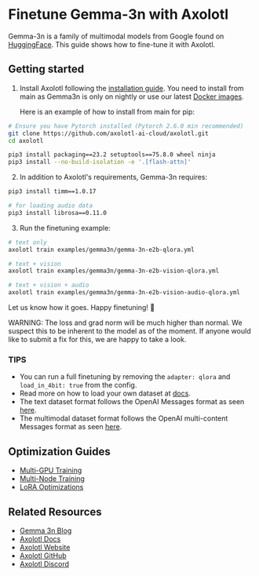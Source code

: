 # Finetune Gemma-3n with Axolotl

Gemma-3n is a family of multimodal models from Google found on [HuggingFace](https://huggingface.co/collections/google/gemma-3n-685065323f5984ef315c93f4). This guide shows how to fine-tune it with Axolotl.

## Getting started

1. Install Axolotl following the [installation guide](https://docs.axolotl.ai/docs/installation.html). You need to install from main as Gemma3n is only on nightly or use our latest [Docker images](https://docs.axolotl.ai/docs/docker.html).

    Here is an example of how to install from main for pip:

```bash
# Ensure you have Pytorch installed (Pytorch 2.6.0 min recommended)
git clone https://github.com/axolotl-ai-cloud/axolotl.git
cd axolotl

pip3 install packaging==23.2 setuptools==75.8.0 wheel ninja
pip3 install --no-build-isolation -e '.[flash-attn]'
```

2. In addition to Axolotl's requirements, Gemma-3n requires:

```bash
pip3 install timm==1.0.17

# for loading audio data
pip3 install librosa==0.11.0
```

3. Run the finetuning example:

```bash
# text only
axolotl train examples/gemma3n/gemma-3n-e2b-qlora.yml

# text + vision
axolotl train examples/gemma3n/gemma-3n-e2b-vision-qlora.yml

# text + vision + audio
axolotl train examples/gemma3n/gemma-3n-e2b-vision-audio-qlora.yml
```

Let us know how it goes. Happy finetuning! 🚀

WARNING: The loss and grad norm will be much higher than normal. We suspect this to be inherent to the model as of the moment. If anyone would like to submit a fix for this, we are happy to take a look.

### TIPS

- You can run a full finetuning by removing the `adapter: qlora` and `load_in_4bit: true` from the config.
- Read more on how to load your own dataset at [docs](https://docs.axolotl.ai/docs/dataset_loading.html).
- The text dataset format follows the OpenAI Messages format as seen [here](https://docs.axolotl.ai/docs/dataset-formats/conversation.html#chat_template).
- The multimodal dataset format follows the OpenAI multi-content Messages format as seen [here](https://docs.axolotl.ai/docs/multimodal.html#dataset-format).

## Optimization Guides

- [Multi-GPU Training](https://docs.axolotl.ai/docs/multi-gpu.html)
- [Multi-Node Training](https://docs.axolotl.ai/docs/multi-node.html)
- [LoRA Optimizations](https://docs.axolotl.ai/docs/lora_optims.html)

## Related Resources

- [Gemma 3n Blog](https://ai.google.dev/gemma/docs/gemma-3n)
- [Axolotl Docs](https://docs.axolotl.ai)
- [Axolotl Website](https://axolotl.ai)
- [Axolotl GitHub](https://github.com/axolotl-ai-cloud/axolotl)
- [Axolotl Discord](https://discord.gg/7m9sfhzaf3)
